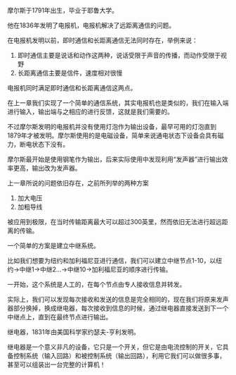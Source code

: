 摩尔斯于1791年出生，毕业于耶鲁大学。

他在1836年发明了电报机，电报机解决了远距离通信的问题。

在电报机发明以前，即时通信和长距离通信无法同时存在，举例来说：
1. 即时通信主要是说话和动作这两种，说话受限于声音的传播，而动作受限于视野
2. 长距离通信主要是信件，速度相对很慢

电报机同时满足即时通信和长距离通信这两点。

在上一章我们实现了一个简单的通信系统，其实电报机也是类似的，我们在输入端进行输入，输出端与之相应的进行反馈，这就是我们需要的。

不过摩尔斯发明的电报机并没有使用灯泡作为输出设备，最早可用的灯泡直到1879年才被发明。摩尔斯使用的是电磁设备，简单来说通电状态下设备会具有磁力，断电状态下没有。

摩尔斯最开始是使用钢笔作为输出，后来实际使用中发现利用“发声器”进行输出效率更高，输出改为发声器。

上一章所说的问题依旧存在，之前所列举的两种方案
1. 加大电压
2. 加粗导线

被应用到极限，在当时传输距离最大可以超过300英里，然而依旧无法进行超远距离的传输。

一个简单的方案是建立中继系统。

比如我们想要为纽约和加利福尼亚进行通信，我们可以建立中继节点1-10，以纽约->中继1->中继2...->中继10->加利福尼亚的顺序进行传输。

一开始，这个系统是人工的，在每个节点由专人接收信息并转发。

实际上，我们可以发现每次接收和发送的信息是完全相同的，现在我们将原来发声器部分换掉，换成继电器，每次接收到信息的时候，通过继电器直接发送到下一个中继点上，直到在最终节点进行输出。

继电器，1831年由美国科学家约瑟夫-亨利发明。

继电器是一个意义非凡的设备，它只是一个开关，但它是由电流控制的开关，它具备控制系统（输入回路）和被控制系统（输出回路），利用它我们可以做很多事，甚至可以组装出一台完整的计算机！